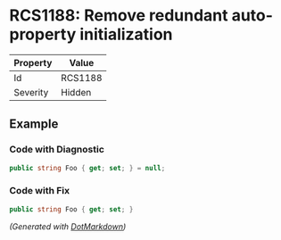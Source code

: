 # RCS1188: Remove redundant auto\-property initialization

| Property | Value   |
| -------- | ------- |
| Id       | RCS1188 |
| Severity | Hidden  |

## Example

### Code with Diagnostic

```csharp
public string Foo { get; set; } = null;
```

### Code with Fix

```csharp
public string Foo { get; set; }
```


*\(Generated with [DotMarkdown](http://github.com/JosefPihrt/DotMarkdown)\)*